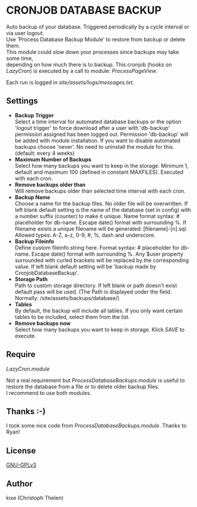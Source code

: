 CRONJOB DATABASE BACKUP
=======================

Auto backup of your database. Triggered periodically by a cycle interval or via user logout.  
Use 'Process Database Backup Module' to restore from backup or delete them.  
This module could slow down your processes since backups may take some time,  
depending on how much there is to backup.
This cronjob (hooks on *LazyCron*) is executed by a call to module: *ProcessPageView*.   

Each run is logged in *site/assets/logs/messages.txt*.

## Settings
+ **Backup Trigger**  
Select a time interval for automated database backups or the option 'logout trigger' to force download after a user with 'db-backup' permission assigned has been logged out. Permission 'db-backup' will be added with module installation.
If you want to disable automated backups choose 'never'. No need to uninstall the module for this. (default: every 4 weeks)  
+ **Maximum Number of Backups**  
Select how many backups you want to keep in the storage. Minimum 1, default and maximum 100 (defined in constant MAXFILES). Executed with each cron.    
+ **Remove backups older than**  
Will remove backups older than selected time interval with each cron. 
+ **Backup Name**  
Choose a name for the backup files. No older file will be overwritten. If left blank default setting is the name of the database (set in config) with a number suffix (counter) to make it unique. Name format syntax: # placeholder for db-name. Escape date() format with surrounding %. If filename exists a unique filename will be generated: [filename]-[n].sql. Allowed types: A-Z, a-z, 0-9, #, %, dash and underscore.  
+ **Backup Fileinfo**  
Define custom fileinfo string here. Format syntax: # placeholder for db-name. Escape date() format with surrounding %. Any $user property surrounded with curled brackets will be replaced by the corresponding value. If left blank default setting will be 'backup made by CronjobDatabaseBackup'.  
+ **Storage Path**  
Path to custom storage directory. If left blank or path doesn't exist default pass will be used. (The Path is displayed under the field. Normally: /site/assets/backups/database/)  
+ **Tables**  
By default, the backup will include all tables. If you only want certain tables to be included, select them from the list.  
+ **Remove backups now**  
Select how many backups you want to keep in storage. Klick *SAVE* to execute.  

## Require
*LazyCron.module*  

Not a real requirement but *ProcessDatabaseBackups.module* is useful to restore the database from a file or to delete older backup files.  
I recommend to use both modules.  

## Thanks :-)
I took some nice code from *ProcessDatabaseBackups.module*.  Thanks to Ryan!  

## License
[GNU-GPLv3](http://www.gnu.org/licenses/gpl-3.0.html)  

## Author
kixe (Christoph Thelen)